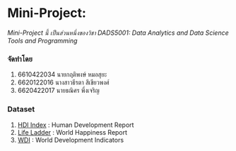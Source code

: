 # Mini-Project: 
_Mini-Project นี้ เป็นส่วนหนึ่งของวิชา DADS5001: Data Analytics and Data Science Tools and Programming_

### จัดทำโดย
1. 6610422034 นายกฤติพงษ์ หมอสุยะ
2. 6620122016 นางสาวธีรตา สีเขียวพงศ์
3. 6620422017 นายธณิศร พึ่งเจริญ

### Dataset
1. [HDI Index](https://hdr.undp.org/data-center/documentation-and-downloads) : 
Human Development Report
2. [Life Ladder](https://worldhappiness.report/ed/2024/#appendices-and-data) : World Happiness Report
3. [WDI](https://datatopics.worldbank.org/world-development-indicators/) : World Development Indicators

